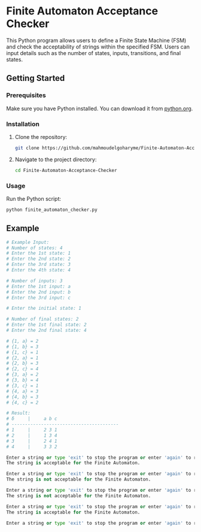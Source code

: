 # Finite Automaton Acceptance Checker

This Python program allows users to define a Finite State Machine (FSM) and check the acceptability of strings within the specified FSM. Users can input details such as the number of states, inputs, transitions, and final states.

## Getting Started

### Prerequisites

Make sure you have Python installed. You can download it from [python.org](https://www.python.org/downloads/).

### Installation

1. Clone the repository:

    ```bash
    git clone https://github.com/mahmoudelgoharyme/Finite-Automaton-Acceptance-Checker.git
    ```

2. Navigate to the project directory:

    ```bash
    cd Finite-Automaton-Acceptance-Checker
    ```

### Usage

Run the Python script:

```bash
python finite_automaton_checker.py
```

## Example

```python
# Example Input:
# Number of states: 4
# Enter the 1st state: 1
# Enter the 2nd state: 2
# Enter the 3rd state: 3
# Enter the 4th state: 4

# Number of inputs: 3
# Enter the 1st input: a
# Enter the 2nd input: b
# Enter the 3rd input: c

# Enter the initial state: 1

# Number of final states: 2
# Enter the 1st final state: 2
# Enter the 2nd final state: 4

# {1, a} = 2
# {1, b} = 3
# {1, c} = 1
# {2, a} = 1
# {2, b} = 3
# {2, c} = 4
# {3, a} = 2
# {3, b} = 4
# {3, c} = 1
# {4, a} = 3
# {4, b} = 3
# {4, c} = 2

# Result:
# δ     |     a b c
# ----------------------------------------
# 1     |     2 3 1
# 2     |     1 3 4
# 3     |     2 4 1
# 4     |     3 3 2

Enter a string or type 'exit' to stop the program or enter 'again' to run the program again: ccca
The string is acceptable for the Finite Automaton.

Enter a string or type 'exit' to stop the program or enter 'again' to run the program again: cbabc
The string is not acceptable for the Finite Automaton.

Enter a string or type 'exit' to stop the program or enter 'again' to run the program again: b
The string is not acceptable for the Finite Automaton.

Enter a string or type 'exit' to stop the program or enter 'again' to run the program again: bbbb
The string is acceptable for the Finite Automaton.

Enter a string or type 'exit' to stop the program or enter 'again' to run the program again: exit
